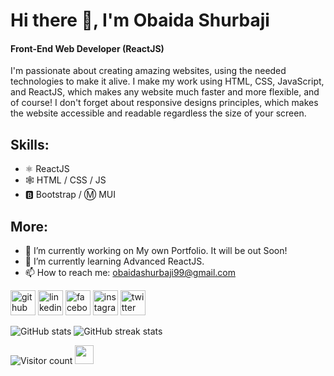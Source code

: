 # Hi there 👋, I'm Obaida Shurbaji
#### Front-End Web Developer (ReactJS)
I'm passionate about creating amazing websites, using the needed technologies to make it alive.
I make my work using HTML, CSS, JavaScript, and ReactJS, which makes any website much faster and more flexible, and of course! I don't forget about responsive designs principles, which makes the website accessible and readable regardless the size of your screen.

## Skills:
  - ⚛ ReactJS
  - 🕸 HTML / CSS / JS
  - 🅱 Bootstrap / Ⓜ MUI

## More:
- 🔭 I’m currently working on My own Portfolio. It will be out Soon! 
- 🌱 I’m currently learning Advanced ReactJS. 
- 📫 How to reach me: obaidashurbaji99@gmail.com     

<!-- [![Top Langs](https://github-readme-stats.vercel.app/api/top-langs/?username=obaidash99)](https://github.com/anuraghazra/github-readme-stats) -->

[<img src='https://cdn.jsdelivr.net/npm/simple-icons@3.0.1/icons/github.svg' alt='github' height='40'>](https://github.com/obaidash99)  [<img src='https://cdn.jsdelivr.net/npm/simple-icons@3.0.1/icons/linkedin.svg' alt='linkedin' height='40'>](https://www.linkedin.com/in/obaida-shurbaji-a7b074171//)  [<img src='https://cdn.jsdelivr.net/npm/simple-icons@3.0.1/icons/facebook.svg' alt='facebook' height='40'>](https://www.facebook.com/obaida.sy.1)  [<img src='https://cdn.jsdelivr.net/npm/simple-icons@3.0.1/icons/instagram.svg' alt='instagram' height='40'>](https://www.instagram.com/obaidashur//)  [<img src='https://cdn.jsdelivr.net/npm/simple-icons@3.0.1/icons/twitter.svg' alt='twitter' height='40'>](https://twitter.com/obaida98) 

![GitHub stats](https://github-readme-stats.vercel.app/api?username=obaidash99&show_icons=true)
![GitHub streak stats](https://github-readme-streak-stats.herokuapp.com/?user=obaidash99)


![Visitor count](https://visitor-badge.laobi.icu/badge?page_id=shivam0110.shivam0110)   <img src="https://media.giphy.com/media/dxn6fRlTIShoeBr69N/giphy.gif" width="30">
